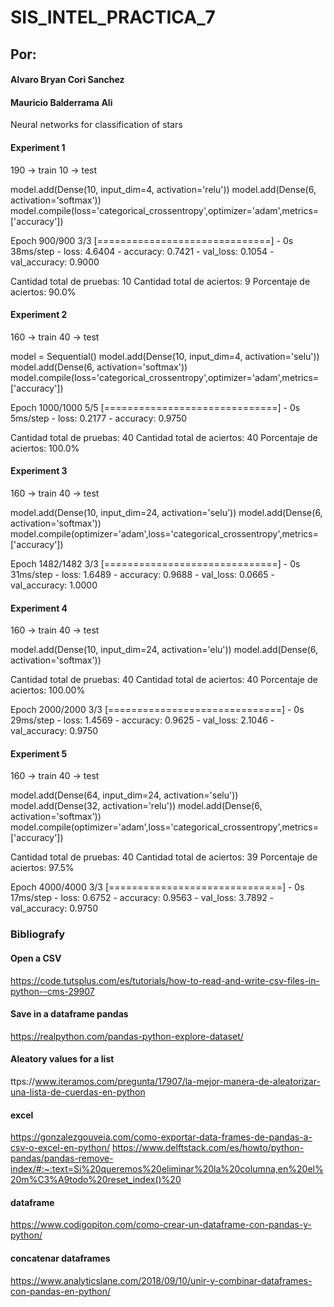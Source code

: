 # SIS_INTEL_PRACTICA_7

## Por:
#### Alvaro Bryan Cori Sanchez
#### Mauricio Balderrama Ali

Neural networks for classification of stars


#### Experiment 1

190 -> train
 10 -> test 

model.add(Dense(10, input_dim=4, activation='relu'))
model.add(Dense(6, activation='softmax'))
model.compile(loss='categorical_crossentropy',optimizer='adam',metrics=['accuracy'])

Epoch 900/900
3/3 [==============================] - 0s 38ms/step - loss: 4.6404 - accuracy: 0.7421 - val_loss: 0.1054 - val_accuracy: 0.9000

Cantidad total de pruebas: 10
Cantidad total de aciertos: 9
Porcentaje de aciertos: 90.0%


#### Experiment 2

160 -> train
 40 -> test 
 
model = Sequential()
model.add(Dense(10, input_dim=4, activation='selu'))
model.add(Dense(6, activation='softmax'))
model.compile(loss='categorical_crossentropy',optimizer='adam',metrics=['accuracy'])

Epoch 1000/1000
5/5 [==============================] - 0s 5ms/step - loss: 0.2177 - accuracy: 0.9750

Cantidad total de pruebas: 40
Cantidad total de aciertos: 40
Porcentaje de aciertos: 100.0%

#### Experiment 3

160 -> train
 40 -> test 


model.add(Dense(10, input_dim=24, activation='selu'))
model.add(Dense(6, activation='softmax'))
model.compile(optimizer='adam',loss='categorical_crossentropy',metrics=['accuracy'])


Epoch 1482/1482
3/3 [==============================] - 0s 31ms/step - loss: 1.6489 - accuracy: 0.9688 - val_loss: 0.0665 - val_accuracy: 1.0000


#### Experiment 4

160 -> train
 40 -> test 
 
model.add(Dense(10, input_dim=24, activation='elu'))
model.add(Dense(6, activation='softmax'))

Cantidad total de pruebas: 40
Cantidad total de aciertos: 40
Porcentaje de aciertos: 100.00%

Epoch 2000/2000
3/3 [==============================] - 0s 29ms/step - loss: 1.4569 - accuracy: 0.9625 - val_loss: 2.1046 - val_accuracy: 0.9750

#### Experiment 5

160 -> train
 40 -> test 

model.add(Dense(64, input_dim=24, activation='selu'))
model.add(Dense(32, activation='relu'))
model.add(Dense(6, activation='softmax'))
model.compile(optimizer='adam',loss='categorical_crossentropy',metrics=['accuracy'])

Cantidad total de pruebas: 40
Cantidad total de aciertos: 39
Porcentaje de aciertos: 97.5%

Epoch 4000/4000
3/3 [==============================] - 0s 17ms/step - loss: 0.6752 - accuracy: 0.9563 - val_loss: 3.7892 - val_accuracy: 0.9750


### Bibliografy
#### Open a CSV
https://code.tutsplus.com/es/tutorials/how-to-read-and-write-csv-files-in-python--cms-29907
#### Save in a dataframe pandas
https://realpython.com/pandas-python-explore-dataset/
#### Aleatory values for a list 
ttps://www.iteramos.com/pregunta/17907/la-mejor-manera-de-aleatorizar-una-lista-de-cuerdas-en-python

#### excel
https://gonzalezgouveia.com/como-exportar-data-frames-de-pandas-a-csv-o-excel-en-python/
https://www.delftstack.com/es/howto/python-pandas/pandas-remove-index/#:~:text=Si%20queremos%20eliminar%20la%20columna,en%20el%20m%C3%A9todo%20reset_index()%20
#### dataframe  
https://www.codigopiton.com/como-crear-un-dataframe-con-pandas-y-python/
#### concatenar dataframes
https://www.analyticslane.com/2018/09/10/unir-y-combinar-dataframes-con-pandas-en-python/
